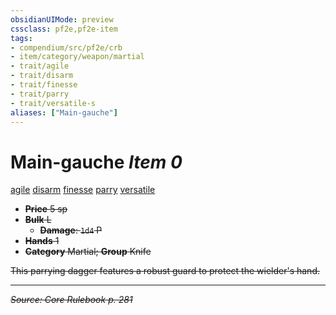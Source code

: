 ```yaml
---
obsidianUIMode: preview
cssclass: pf2e,pf2e-item
tags:
- compendium/src/pf2e/crb
- item/category/weapon/martial
- trait/agile
- trait/disarm
- trait/finesse
- trait/parry
- trait/versatile-s
aliases: ["Main-gauche"]
---
```

# Main-gauche *Item 0*  
[agile](agile.md "Agile Weapon Trait")  [disarm](Reference/Rules/Traits/disarm.md "Disarm Weapon Trait")  [finesse](finesse.md "Finesse Weapon Trait")  [parry](parry.md "Parry Weapon Trait")  [versatile <s>](rules/traits/versatile-s.md "Versatile Weapon Trait")  

- **Price** 5 sp
- **Bulk** L
  - **Damage**: `1d4` P
- **Hands** 1
- **Category** Martial; **Group** Knife 

This parrying dagger features a robust guard to protect the wielder's hand.


---
*Source: Core Rulebook p. 281*